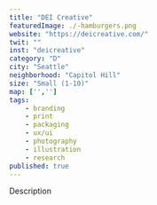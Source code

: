 ```yaml
---
title: "DEI Creative"
featuredImage: ./-hamburgers.png
website: "https://deicreative.com/"
twit: ""
inst: "deicreative"
category: "D"
city: "Seattle"
neighborhood: "Capitol Hill"
size: "Small (1-10)"
map: ['','']
tags:
    - branding
    - print
    - packaging
    - ux/ui
    - photography
    - illustration
    - research
published: true
---
```


Description
